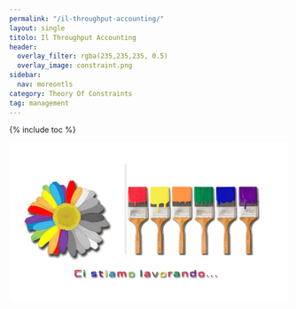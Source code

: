 ```yaml
---
permalink: "/il-throughput-accounting/"
layout: single
titolo: Il Throughput Accounting
header:
  overlay_filter: rgba(235,235,235, 0.5)
  overlay_image: constraint.png
sidebar:
  nav: moreontls
category: Theory Of Constraints
tag: management
---
```


{% include toc %}

![](/images/work-in-progress.png)
